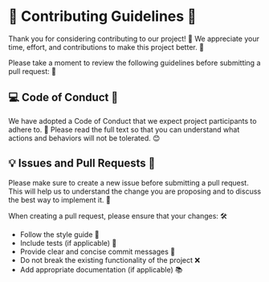 # 🎉 Contributing Guidelines 🎉

Thank you for considering contributing to our project! 👏 We appreciate your time, effort, and contributions to make this project better. 🙌

Please take a moment to review the following guidelines before submitting a pull request: 📝

## 💻 Code of Conduct 🤝

We have adopted a Code of Conduct that we expect project participants to adhere to. 🤝 Please read the full text so that you can understand what actions and behaviors will not be tolerated. 😊

## 💡 Issues and Pull Requests 🤝

Please make sure to create a new issue before submitting a pull request. This will help us to understand the change you are proposing and to discuss the best way to implement it. 🤔

When creating a pull request, please ensure that your changes: 🛠️
- Follow the style guide 📜
- Include tests (if applicable) 🧪
- Provide clear and concise commit messages 💬
- Do not break the existing functionality of the project ❌
- Add appropriate documentation (if applicable) 📚
